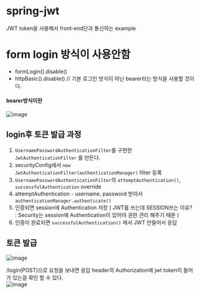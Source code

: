 # spring-jwt
JWT token을 사용해서 front-end단과 통신하는 example

# form login 방식이 사용안함
* formLogin().disable() 
* httpBasic().disable() // 기본 로그인 방식이 아닌 bearer라는 방식을 사용할 것이다.

#### bearer방식이란
![image](https://user-images.githubusercontent.com/67637716/231376700-d62d8d08-1413-41a6-bbf3-8158fc6feb5e.png)   


## login후 토큰 발급 과정
1. `UsernamePasswordAuthenticationFilter`를 구현한 `JwtAuthenticationFilter` 를 만든다.
2. securityConfig에서 `new JwtAuthenticationFilter(authenticationManager)` filter 등록
3. `UsernamePasswordAuthenticationFilter`의 `attemptAuthentication()`, `successfulAuthentication` override
4. attemptAuthentication - username, password 받아서 `authenticationManager.authenticate()`
5. 인증되면 session에 Authentication  저장 ( JWT를 쓰는데 SESSION쓰는 이유? : Security는 session에 Authentication이 있어야 권한 관리 해주기 때문 )
6. 인증이 완료되면 `successfulAuthentication()` 에서 JWT 만들어서 응답


## 토큰 발급
![image](https://user-images.githubusercontent.com/67637716/231396213-e466fe8a-2af2-4ec8-b6db-05be3cbc70c5.png)    

/login(POST)으로 요청을 보내면 응답 header의 Authorization에 jwt token이 들어가 있는걸 확인 할 수 있다.  
![image](https://user-images.githubusercontent.com/67637716/231396451-ec18b2e4-cf46-4532-8670-6eeb8faffc5e.png)  
